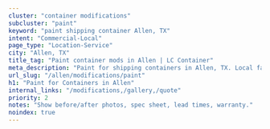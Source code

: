```yaml
---
cluster: "container modifications"
subcluster: "paint"
keyword: "paint shipping container Allen, TX"
intent: "Commercial-Local"
page_type: "Location-Service"
city: "Allen, TX"
title_tag: "Paint container mods in Allen | LC Container"
meta_description: "Paint for shipping containers in Allen, TX. Local fabrication & pro install. LC Container — Since 2003. Get a quote."
url_slug: "/allen/modifications/paint"
h1: "Paint for Containers in Allen"
internal_links: "/modifications,/gallery,/quote"
priority: 2
notes: "Show before/after photos, spec sheet, lead times, warranty."
noindex: true
---
```


<!-- TODO: Add unique city/inventory copy, images, and internal links here. -->
